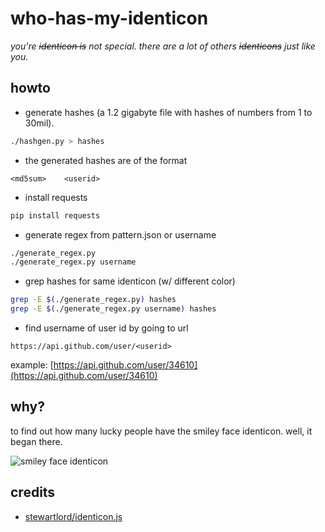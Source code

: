 who-has-my-identicon
====================


_you're ~~identicon is~~ not special. there are a lot of others ~~identicons~~
just like you._

howto
-----

 - generate hashes (a 1.2 gigabyte file with hashes of numbers from 1 to 30mil).

```bash
./hashgen.py > hashes
```

 - the generated hashes are of the format
```
<md5sum>	<userid>
```

 - install requests
```bash
pip install requests
```

 - generate regex from pattern.json or username
```bash
./generate_regex.py
./generate_regex.py username
```

 - grep hashes for same identicon (w/ different color)
```bash
grep -E $(./generate_regex.py) hashes
grep -E $(./generate_regex.py username) hashes
```

 - find username of user id by going to url
```
https://api.github.com/user/<userid>
```

example: [https://api.github.com/user/34610](https://api.github.com/user/34610)

why?
----

to find out how many lucky people have the smiley face identicon. well, it began
there.

![smiley face identicon](https://github.com/identicons/marnix.png)

credits
-------
 - [stewartlord/identicon.js](https://github.com/stewartlord/identicon.js)

